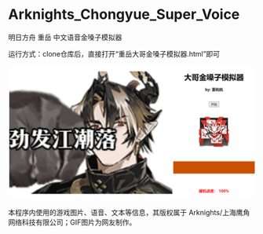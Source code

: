 # Arknights_Chongyue_Super_Voice
明日方舟 重岳 中文语音金嗓子模拟器

运行方式：clone仓库后，直接打开“重岳大哥金嗓子模拟器.html”即可

![运行截图](picture/运行截图.png)

本程序内使用的游戏图片、语音、文本等信息，其版权属于 Arknights/上海鹰角网络科技有限公司；GIF图片为网友制作。
